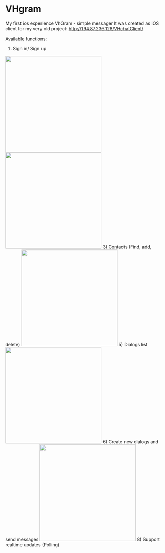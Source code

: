 # VHgram
My first ios experience
VhGram - simple messager
It was created as IOS client for my very old project:
http://194.87.236.128/VHchatClient/ 

Available functions:
1) Sign in/ Sign up
<img src="https://user-images.githubusercontent.com/30373406/165012657-055826e6-41d8-43df-84c0-beec78f14c2b.png" width="300">
<img src="https://user-images.githubusercontent.com/30373406/165012667-6b0c033a-e6ee-4712-af44-c40fc11478f7.png" width="300">
3) Contacts (Find, add, delete)
<img src="https://user-images.githubusercontent.com/30373406/165012588-ab4d84fc-d2e2-4465-9206-8e232ee185f6.png" width="300">
5) Dialogs list
<img src="https://user-images.githubusercontent.com/30373406/165012244-575efe58-b342-46f9-9a5d-a018dabae875.png" width="300">
6) Create new dialogs and send messages
<img src="https://user-images.githubusercontent.com/30373406/165012383-8eff29c9-aec3-418f-a135-364a0c32276f.png" width="300">
8) Support realtime updates (Polling)

